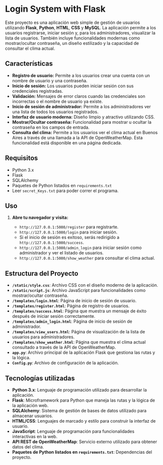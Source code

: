 # Login System with Flask

Este proyecto es una aplicación web simple de gestión de usuarios utilizando **Flask**, **Python**, **HTML**, **CSS** y **MySQL**. La aplicación permite a los usuarios registrarse, iniciar sesión y, para los administradores, visualizar la lista de usuarios. También incluye funcionalidades modernas como mostrar/ocultar contraseña, un diseño estilizado y la capacidad de consultar el clima actual.

## Características

- **Registro de usuario:** Permite a los usuarios crear una cuenta con un nombre de usuario y una contraseña.
- **Inicio de sesión:** Los usuarios pueden iniciar sesión con sus credenciales registradas.
- **Validación:** Mensajes de error claros cuando las credenciales son incorrectas o el nombre de usuario ya existe.
- **Inicio de sesión de administrador:** Permite a los administradores ver una lista de todos los usuarios registrados.
- **Interfaz de usuario moderna:** Diseño limpio y atractivo utilizando CSS.
- **Mostrar/Ocultar contraseña:** Funcionalidad para mostrar u ocultar la contraseña en los campos de entrada.
- **Consulta del clima:** Permite a los usuarios ver el clima actual en Buenos Aires a través de una llamada a la API de OpenWeatherMap. Esta funcionalidad está disponible en una página dedicada.

## Requisitos

- Python 3.x
- Flask
- SQLAlchemy
- Paquetes de Python listados en `requirements.txt`
- Leer `secret_Keys.txt` para poder correr el programa. 

## Uso

1. **Abre tu navegador y visita:**

    - `http://127.0.0.1:5000/register` para registrarte.
    - `http://127.0.0.1:5000/login` para iniciar sesión.
    -  Si el inicio de sesión es exitoso, serás redirigido a `http://127.0.0.1:5000/success`.
    - `http://127.0.0.1:5000/admin_login` para iniciar sesión como administrador y ver el listado de usuarios.
    - `http://127.0.0.1:5000/show_weather` para consultar el clima actual.
    

## Estructura del Proyecto

- **`/static/style.css`**: Archivo CSS con el diseño moderno de la aplicación.
- **`/static/script.js`**: Archivo JavaScript para funcionalidades como mostrar/ocultar contraseña.
- **`/templates/login.html`**: Página de inicio de sesión de usuario.
- **`/templates/register.html`**: Página de registro de usuarios.
- **`/templates/success.html`**: Página que muestra un mensaje de éxito después de iniciar sesión correctamente.
- **`/templates/admin_login.html`**: Página de inicio de sesión de administrador.
- **`/templates/view_users.html`**: Página de visualización de la lista de usuarios para administradores.
- **`/templates/show_weather.html`**: Página que muestra el clima actual consultado a través de la API de OpenWeatherMap.
- **`app.py`**: Archivo principal de la aplicación Flask que gestiona las rutas y la lógica.
- **`Config.py`**: Archivo de configuración de la aplicación.

## Tecnologías utilizadas

- **Python 3.x**: Lenguaje de programación utilizado para desarrollar la aplicación.
- **Flask**: Microframework para Python que maneja las rutas y la lógica de la aplicación web.
- **SQLAlchemy**: Sistema de gestión de bases de datos utilizado para almacenar usuarios.
- **HTML/CSS**: Lenguajes de marcado y estilo para construir la interfaz de usuario.
- **JavaScript**: Lenguaje de programación para funcionalidades interactivas en la web.
- **API REST de OpenWeatherMap**: Servicio externo utilizado para obtener datos del clima.
- **Paquetes de Python listados en `requirements.txt`**: Dependencias del proyecto.


